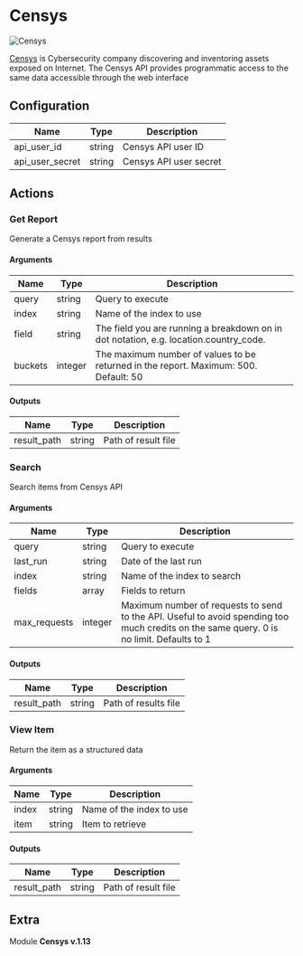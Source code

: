 # Censys


![Censys](/assets/playbooks/library/censys.png)


[Censys](https://censys.io/) is Cybersecurity company discovering and inventoring assets exposed on Internet. The Censys API provides programmatic access to the same data accessible through the web interface

## Configuration



| Name      |  Type   |  Description  |
| --------- | ------- | --------------------------- |
| api_user_id | string | Censys API user ID |
| api_user_secret | string | Censys API user secret |








## Actions

### Get Report

Generate a Censys report from results



#### Arguments

| Name      |  Type   |  Description  |
| --------- | ------- | --------------------------- |
| query | string | Query to execute |
| index | string | Name of the index to use |
| field | string | The field you are running a breakdown on in dot notation, e.g. location.country_code. |
| buckets | integer | The maximum number of values to be returned in the report. Maximum: 500. Default: 50 |






#### Outputs
| Name      |  Type   |  Description  |
| --------- | ------- | --------------------------- |
| result_path | string | Path of result file |







### Search

Search items from Censys API



#### Arguments

| Name      |  Type   |  Description  |
| --------- | ------- | --------------------------- |
| query | string | Query to execute |
| last_run | string | Date of the last run |
| index | string | Name of the index to search |
| fields | array | Fields to return |
| max_requests | integer | Maximum number of requests to send to the API. Useful to avoid spending too much credits on the same query. 0 is no limit. Defaults to 1 |






#### Outputs
| Name      |  Type   |  Description  |
| --------- | ------- | --------------------------- |
| result_path | string | Path of results file |







### View Item

Return the item as a structured data



#### Arguments

| Name      |  Type   |  Description  |
| --------- | ------- | --------------------------- |
| index | string | Name of the index to use |
| item | string | Item to retrieve |






#### Outputs
| Name      |  Type   |  Description  |
| --------- | ------- | --------------------------- |
| result_path | string | Path of result file |












## Extra

Module **Censys v.1.13**